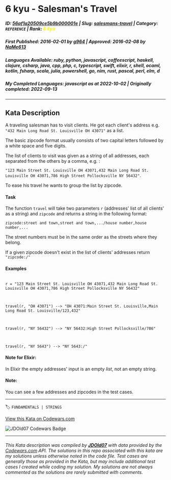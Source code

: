 # 6 kyu - Salesman's Travel

##### **ID**: [56af1a20509ce5b9b000001e](https://www.codewars.com/kata/56af1a20509ce5b9b000001e) | **Slug**: [salesmans-travel](https://www.codewars.com/kata/56af1a20509ce5b9b000001e) | **Category**: `REFERENCE` | **Rank**: <span style="color:yellow">6 kyu</span>

##### **First Published**: 2016-02-01 ***by*** [g964](https://www.codewars.com/users/g964) | **Approved**: 2016-02-08 ***by*** [NaMe613](https://www.codewars.com/users/NaMe613)

##### **Languages Available**: ruby, python, javascript, coffeescript, haskell, clojure, csharp, java, cpp, php, c, typescript, swift, elixir, r, shell, ocaml, kotlin, fsharp, scala, julia, powershell, go, nim, rust, pascal, perl, elm, d

##### **My Completed Languages**: javascript ***as at*** 2022-10-02 | **Originally completed**: 2022-09-13

---

## Kata Description


A traveling salesman has to visit clients. He got each client's address e.g. `"432 Main Long Road St. Louisville OH 43071"` as a list.



The basic zipcode format usually consists of two capital letters followed by a white space and five digits.

The list of clients to visit was given as a string of all addresses, each separated from the others by a comma, e.g. :



`"123 Main Street St. Louisville OH 43071,432 Main Long Road St. Louisville OH 43071,786 High Street Pollocksville NY 56432"`.



To ease his travel he wants to group the list by zipcode.

#### Task

The function `travel` will take two parameters `r` (addresses' list of all clients' as a string) and `zipcode` and returns a string in the following format:



`zipcode:street and town,street and town,.../house number,house number,...` 



The street numbers must be in the same order as the streets where they belong.



If a given zipcode doesn't exist in the list of clients' addresses return `"zipcode:/"`



#### Examples

```

r = "123 Main Street St. Louisville OH 43071,432 Main Long Road St. Louisville OH 43071,786 High Street Pollocksville NY 56432"



travel(r, "OH 43071") --> "OH 43071:Main Street St. Louisville,Main Long Road St. Louisville/123,432"



travel(r, "NY 56432") --> "NY 56432:High Street Pollocksville/786"



travel(r, "NY 5643") --> "NY 5643:/"

```



#### Note for Elixir:

In Elixir the empty addresses' input is an empty *list*, not an empty string.



#### Note: 

You can see a few addresses and zipcodes in the test cases.

---


🏷 `FUNDAMENTALS | STRINGS`


[View this Kata on Codewars.com](https://www.codewars.com/kata/56af1a20509ce5b9b000001e)

![](https://www.codewars.com/users/jdold07/badges/large "JDOld07 Codewars Badge")

---

###### *This Kata description was compiled by [**JDOld07**](https://tpstech.dev) with data provided by the [Codewars.com](https://www.codewars.com) API.  The solutions in this repo associated with this kata are my solutions unless otherwise noted in the code file.  Test cases are generally those as provided in the Kata, but may include additional test cases I created while coding my solution.  My solutions are not always commented as the solutions are rarely submitted with comments.*
